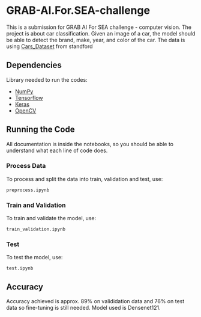 # GRAB-AI.For.SEA-challenge
This is a submission for GRAB AI For SEA challenge - computer vision. The project is about car classification. Given an image of a car, the model should be able to detect the brand, make, year, and color of the car. The data is using [Cars_Dataset](https://ai.stanford.edu/~jkrause/cars/car_dataset.html) from standford

## Dependencies
Library needed to run the codes:

- [NumPy](http://docs.scipy.org/doc/numpy-1.10.1/user/install.html)
- [Tensorflow](https://www.tensorflow.org/versions/r0.8/get_started/os_setup.html)
- [Keras](https://keras.io/#installation)
- [OpenCV](https://opencv-python-tutroals.readthedocs.io/en/latest/)


## Running the Code
All documentation is inside the notebooks, so you should be able to understand what each line of code does.

### Process Data
To process and split the data into train, validation and test, use:
```
preprocess.ipynb
```
### Train and Validation
To train and validate the model, use:
```
train_validation.ipynb
```
### Test
To test the model, use:
```
test.ipynb
```

## Accuracy
Accuracy achieved is approx. 89% on valididation data and 76% on test data so fine-tuning is still needed. Model used is Densenet121.
